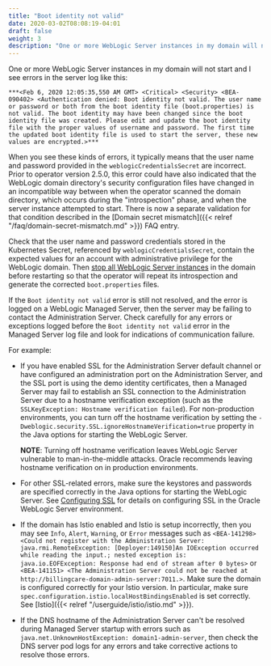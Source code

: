 ```yaml
---
title: "Boot identity not valid"
date: 2020-03-02T08:08:19-04:01
draft: false
weight: 3
description: "One or more WebLogic Server instances in my domain will not start and I see errors in the server log like this: `Boot identity not valid`."
---
```


One or more WebLogic Server instances in my domain will not start and I see errors in the server log like this:
```
***<Feb 6, 2020 12:05:35,550 AM GMT> <Critical> <Security> <BEA-090402> <Authentication denied: Boot identity not valid. The user name or password or both from the boot identity file (boot.properties) is not valid. The boot identity may have been changed since the boot identity file was created. Please edit and update the boot identity file with the proper values of username and password. The first time the updated boot identity file is used to start the server, these new values are encrypted.>***
```

When you see these kinds of errors, it typically means that the user name and password provided in the `weblogicCredentialsSecret` are incorrect. Prior to operator version 2.5.0, this error could have also indicated that the WebLogic domain directory's security configuration files have changed in an incompatible way between when the operator scanned
the domain directory, which occurs during the "introspection" phase, and when the server instance attempted to start. There is now a separate validation for that condition described in the
[Domain secret mismatch]({{< relref "/faq/domain-secret-mismatch.md" >}})
FAQ entry.


Check that the user name and password credentials stored in the Kubernetes Secret, referenced by `weblogicCredentialsSecret`, contain the expected values for an account with administrative privilege for the WebLogic domain.
Then [stop all WebLogic Server instances](https://oracle.github.io/weblogic-kubernetes-operator/userguide/managing-domains/domain-lifecycle/startup/#starting-and-stopping-servers)
in the domain before restarting so that the operator will repeat its introspection and generate the corrected `boot.properties` files.

If the `Boot identity not valid` error is still not resolved, and the error is logged on a WebLogic Managed Server, then the server may be failing to contact the Administration Server. Check carefully for any errors or exceptions logged before the `Boot identity not valid` error in the Managed Server log file and look for indications of communication failure.

For example:

- If you have enabled SSL for the Administration Server default channel or have configured an administration port on the Administration Server, and the SSL port is using the demo identity certificates, then a Managed Server may fail to establish an SSL connection to the Administration Server due to a hostname verification exception (such as the `SSLKeyException: Hostname verification failed`). For non-production environments, you can turn off the hostname verification by setting the `-Dweblogic.security.SSL.ignoreHostnameVerification=true` property in the Java options for starting the WebLogic Server.

  **NOTE**: Turning off hostname verification leaves WebLogic Server vulnerable to man-in-the-middle attacks. Oracle recommends leaving hostname verification on in production environments.

- For other SSL-related errors, make sure the keystores and passwords are specified correctly in the Java options for starting the WebLogic Server. See [Configuring SSL](https://docs.oracle.com/en/middleware/fusion-middleware/weblogic-server/12.2.1.4/secmg/ssl.html#GUID-5274E688-51EC-4A63-A35E-FC718B35C897) for details on configuring SSL in the Oracle WebLogic Server environment.

- If the domain has Istio enabled and Istio is setup incorrectly,
  then you may see `Info`, `Alert`, `Warning`, or `Error` messages such as
  `<BEA-141298> <Could not register with the Administration Server: java.rmi.RemoteException: [Deployer:149150]An IOException occurred while reading the input.; nested exception is: java.io.EOFException: Response had end of stream after 0 bytes>`
  or `<BEA-141151> <The Administration Server could not be reached at http://billingcare-domain-admin-server:7011.>`.
  Make sure the domain is configured correctly for your Istio version. In particular,
  make sure `spec.configuration.istio.localHostBindingsEnabled` is set correctly.
  See [Istio]({{< relref "/userguide/istio/istio.md" >}}).

- If the DNS hostname of the Administration Server can't be resolved during Managed Server startup with errors such as `java.net.UnknownHostException: domain1-admin-server`, then check the DNS server pod logs for any errors and take corrective actions to resolve those errors.
